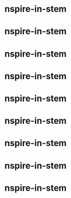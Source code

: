 # nspire-in-stem
# nspire-in-stem
# nspire-in-stem
# nspire-in-stem
# nspire-in-stem
# nspire-in-stem
# nspire-in-stem
# nspire-in-stem
# nspire-in-stem
